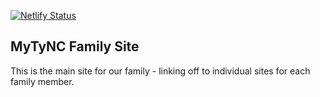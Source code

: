[![Netlify Status](https://api.netlify.com/api/v1/badges/464a6024-1f14-46bc-9f69-cc68c8d01242/deploy-status)](https://app.netlify.com/sites/mytync/deploys)

## MyTyNC Family Site

This is the main site for our family - linking off to individual sites for each family member.
